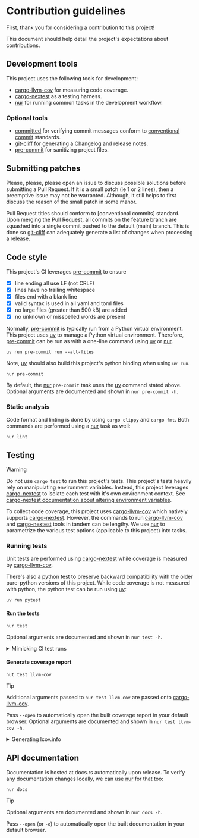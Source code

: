# Contribution guidelines

First, thank you for considering a contribution to this project!

This document should help detail the project's expectations about contributions.

## Development tools

This project uses the following tools for development:

- [cargo-llvm-cov] for measuring code coverage.
- [cargo-nextest] as a testing harness.
- [nur] for running common tasks in the development workflow.

### Optional tools

- [committed] for verifying commit messages conform to [conventional commit] standards.
- [git-cliff] for generating a [Changelog](CHANGELOG.md) and release notes.
- [pre-commit] for sanitizing project files.

[cargo-llvm-cov]: https://crates.io/crates/cargo-llvm-cov
[cargo-nextest]: https://crates.io/crates/cargo-nextest
[nur]: https://crates.io/crates/nur
[committed]: https://crates.io/crates/committed
[conventional commit]: https://www.conventionalcommits.org
[git-cliff]: https://crates.io/crates/git-cliff
[pre-commit]: https://pre-commit.com

## Submitting patches

Please, please, please open an issue to discuss possible solutions before submitting a Pull Request.
If it is a small patch (ie 1 or 2 lines), then a preemptive issue may not be warranted.
Although, it still helps to first discuss the reason of the small patch in some manor.

Pull Request titles should conform to [conventional commits] standard.
Upon merging the Pull Request, all commits on the feature branch are squashed into a single commit pushed to the default (main) branch.
This is done so [git-cliff] can adequately generate a list of changes when processing a release.

## Code style

[uv]: https://docs.astral.sh/uv

This project's CI leverages [pre-commit] to ensure

- [x] line ending all use LF (not CRLF)
- [x] lines have no trailing whitespace
- [x] files end with a blank line
- [x] valid syntax is used in all yaml and toml files
- [x] no large files (greater than 500 kB) are added
- [x] no unknown or misspelled words are present

Normally, [pre-commit] is typically run from a Python virtual environment.
This project uses [uv] to manage a Python virtual environment.
Therefore, [pre-commit] can be run as with a one-line command using [uv] or [nur].

```shell
uv run pre-commit run --all-files
```

Note, [uv] should also build this project's python binding when using `uv run`.

```shell
nur pre-commit
```

By default, the [nur] `pre-commit` task uses the [uv] command stated above.
Optional arguments are documented and shown in `nur pre-commit -h`.

### Static analysis

Code format and linting is done by using `cargo clippy` and `cargo fmt`.
Both commands are performed using a [nur] task as well:

```shell
nur lint
```

## Testing

> [!WARNING]
> Do not use `cargo test` to run this project's tests.
> This project's tests heavily rely on manipulating environment variables.
> Instead, this project leverages [cargo-nextest] to isolate each test with
> it's own environment context.
> See [cargo-nextest documentation about altering environment variables][cargo-nextest-env-docs].

[cargo-nextest-env-docs]: https://nexte.st/docs/configuration/env-vars/#altering-the-environment-within-tests

To collect code coverage, this project uses [cargo-llvm-cov] which natively supports [cargo-nextest].
However, the commands to run [cargo-llvm-cov] and [cargo-nextest] tools in tandem can be lengthy.
We use [nur] to parametrize the various test options (applicable to this project) into tasks.

### Running tests

Unit tests are performed using [cargo-nextest] while coverage is measured by [cargo-llvm-cov].

There's also a python test to preserve backward compatibility with
the older pure-python versions of this project.
While code coverage is not measured with python, the python test can be run using [uv]:

```shell
uv run pytest
```

#### Run the tests

```shell
nur test
```

Optional arguments are documented and shown in `nur test -h`.

<details><summary>Mimicking CI test runs</summary>

The `default` test profile skips tests that are known to run longer than
10 seconds and only shows verbose output for tests that fail.
The `ci` test profile includes slow tests and enables more verbose output.
To enable the `ci` test profile, simply pass `--profile ci` (or `-p ci`)
to the `nur test` command:

```shell
nur test -p ci
```

</details>

#### Generate coverage report

```shell
nut test llvm-cov
```

> [!TIP]
> Additional arguments passed to `nur test llvm-cov` are passed onto [cargo-llvm-cov].
>
> Pass `--open` to automatically open the built coverage report in your default browser.
> Optional arguments are documented and shown in `nur test llvm-cov -h`.

<details><summary>Generating lcov.info</summary>

A "lcov.info" file is uploaded to codecov.
Some developer tooling might also make use of the lcov format (eg. the VS Code ext named "Coverage Gutters").
This lcov.info file can be created with our [nur] task:

```shell
nur test lcov
```

</details>

## API documentation

Documentation is hosted at docs.rs automatically upon release.
To verify any documentation changes locally, we can use [nur] for that too:

```shell
nur docs
```

> [!TIP]
> Optional arguments are documented and shown in `nur docs -h`.
>
> Pass `--open` (or `-o`) to automatically open the built documentation in your default browser.
